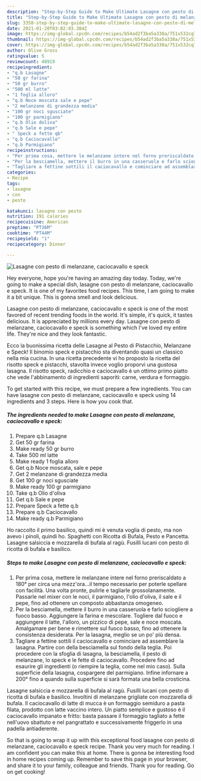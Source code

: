 ```yaml
---
description: "Step-by-Step Guide to Make Ultimate Lasagne con pesto di melanzane, caciocavallo e speck"
title: "Step-by-Step Guide to Make Ultimate Lasagne con pesto di melanzane, caciocavallo e speck"
slug: 3358-step-by-step-guide-to-make-ultimate-lasagne-con-pesto-di-melanzane-caciocavallo-e-speck
date: 2021-01-20T03:02:03.384Z
image: https://img-global.cpcdn.com/recipes/b54ad2f3ba5a338a/751x532cq70/lasagne-con-pesto-di-melanzane-caciocavallo-e-speck-recipe-main-photo.jpg
thumbnail: https://img-global.cpcdn.com/recipes/b54ad2f3ba5a338a/751x532cq70/lasagne-con-pesto-di-melanzane-caciocavallo-e-speck-recipe-main-photo.jpg
cover: https://img-global.cpcdn.com/recipes/b54ad2f3ba5a338a/751x532cq70/lasagne-con-pesto-di-melanzane-caciocavallo-e-speck-recipe-main-photo.jpg
author: Olive Gross
ratingvalue: 5
reviewcount: 48919
recipeingredient:
- "q.b Lasagne"
- "50 gr farina"
- "50 gr burro"
- "500 ml latte"
- "1 foglia alloro"
- "q.b Noce moscata sale e pepe"
- "2 melanzane di grandezza media"
- "100 gr noci sgusciate"
- "100 gr parmigiano"
- "q.b Olio doliva"
- "q.b Sale e pepe"
- " Speck a fette qb"
- "q.b Caciocavallo"
- "q.b Parmigiano"
recipeinstructions:
- "Per prima cosa, mettere le melanzane intere nel forno preriscaldato a 180° per circa una mezz&#39;ora...il tempo necessario per poterle spellare con facilità. Una volta pronte, pulirle e tagliarle grossolanamente. Passarle nel mixer con le noci, il parmigiano, l&#39;olio d&#39;oliva, il sale e il pepe, fino ad ottenere un composto abbastanza omogeneo."
- "Per la besciamella, mettere il burro in una casseruola e farlo sciogliere a fuoco basso. Aggiungere la farina e mescolare. Togliere dal fuoco e aggiungere il latte, l&#39;alloro, un pizzico di pepe, sale e noce moscata. Amalgamare per bene e rimettere sul fuoco basso, fino ad ottenere la consistenza desiderata. Per la lasagna, meglio se un po&#39; più densa."
- "Tagliare a fettine sottili il caciocavallo e cominciare ad assemblare la lasagna. Partire con della besciamella sul fondo della teglia. Poi procedere con la sfoglia di lasagna, la besciamella, il pesto di melanzane, lo speck e le fette di caciocavallo. Procedere fino ad esaurire gli ingredienti (o riempire la teglia, come nel mio caso). Sulla superficie della lasagna, cospargere del parmigiano. Infine infornare a 200° fino a quando sulla superficie si sarà formata una bella crosticina."
categories:
- Recipe
tags:
- lasagne
- con
- pesto

katakunci: lasagne con pesto 
nutrition: 191 calories
recipecuisine: American
preptime: "PT36M"
cooktime: "PT44M"
recipeyield: "1"
recipecategory: Dinner

---
```



![Lasagne con pesto di melanzane, caciocavallo e speck](https://img-global.cpcdn.com/recipes/b54ad2f3ba5a338a/751x532cq70/lasagne-con-pesto-di-melanzane-caciocavallo-e-speck-recipe-main-photo.jpg)

Hey everyone, hope you're having an amazing day today. Today, we're going to make a special dish, lasagne con pesto di melanzane, caciocavallo e speck. It is one of my favorites food recipes. This time, I am going to make it a bit unique. This is gonna smell and look delicious.

Lasagne con pesto di melanzane, caciocavallo e speck is one of the most favored of recent trending foods in the world. It's simple, it's quick, it tastes delicious. It is appreciated by millions every day. Lasagne con pesto di melanzane, caciocavallo e speck is something which I've loved my entire life. They're nice and they look fantastic.

Ecco la buonissima ricetta delle Lasagne al Pesto di Pistacchio, Melanzane e Speck! Il binomio speck e pistacchio sta diventando quasi un classico nella mia cucina. In una ricetta precedente vi ho proposto la ricetta del risotto speck e pistacchi, stavolta invece voglio proporvi una gustosa lasagna. Il risotto speck, radicchio e caciocavallo è un ottimo primo piatto che vede l&#39;abbinamento di ingredienti saporiti: carne, verdura e formaggio.


To get started with this recipe, we must prepare a few ingredients. You can have lasagne con pesto di melanzane, caciocavallo e speck using 14 ingredients and 3 steps. Here is how you cook that.

<!--inarticleads1-->

##### The ingredients needed to make Lasagne con pesto di melanzane, caciocavallo e speck:

1. Prepare q.b Lasagne
1. Get 50 gr farina
1. Make ready 50 gr burro
1. Take 500 ml latte
1. Make ready 1 foglia alloro
1. Get q.b Noce moscata, sale e pepe
1. Get 2 melanzane di grandezza media
1. Get 100 gr noci sgusciate
1. Make ready 100 gr parmigiano
1. Take q.b Olio d&#39;oliva
1. Get q.b Sale e pepe
1. Prepare  Speck a fette q.b
1. Prepare q.b Caciocavallo
1. Make ready q.b Parmigiano


Ho raccolto il primo basilico, quindi mi è venuta voglia di pesto, ma non avevo i pinoli, quindi ho. Spaghetti con Ricotta di Bufala, Pesto e Pancetta. Lasagne salsiccia e mozzarella di bufala al ragù. Fusilli lucani con pesto di ricotta di bufala e basilico. 

<!--inarticleads2-->

##### Steps to make Lasagne con pesto di melanzane, caciocavallo e speck:

1. Per prima cosa, mettere le melanzane intere nel forno preriscaldato a 180° per circa una mezz&#39;ora...il tempo necessario per poterle spellare con facilità. Una volta pronte, pulirle e tagliarle grossolanamente. Passarle nel mixer con le noci, il parmigiano, l&#39;olio d&#39;oliva, il sale e il pepe, fino ad ottenere un composto abbastanza omogeneo.
1. Per la besciamella, mettere il burro in una casseruola e farlo sciogliere a fuoco basso. Aggiungere la farina e mescolare. Togliere dal fuoco e aggiungere il latte, l&#39;alloro, un pizzico di pepe, sale e noce moscata. Amalgamare per bene e rimettere sul fuoco basso, fino ad ottenere la consistenza desiderata. Per la lasagna, meglio se un po&#39; più densa.
1. Tagliare a fettine sottili il caciocavallo e cominciare ad assemblare la lasagna. Partire con della besciamella sul fondo della teglia. Poi procedere con la sfoglia di lasagna, la besciamella, il pesto di melanzane, lo speck e le fette di caciocavallo. Procedere fino ad esaurire gli ingredienti (o riempire la teglia, come nel mio caso). Sulla superficie della lasagna, cospargere del parmigiano. Infine infornare a 200° fino a quando sulla superficie si sarà formata una bella crosticina.


Lasagne salsiccia e mozzarella di bufala al ragù. Fusilli lucani con pesto di ricotta di bufala e basilico. Involtini di melanzane grigliate con mozzarella di bufala. Il caciocavallo di latte di mucca è un formaggio semiduro a pasta filata, prodotto con latte vaccino intero. Un piatto semplice e gustoso è il caciocavallo impanato e fritto: basta passare il formaggio tagliato a fette nell&#39;uovo sbattuto e nel pangrattato e successivamente friggerlo in una padella antiaderente. 

So that is going to wrap it up with this exceptional food lasagne con pesto di melanzane, caciocavallo e speck recipe. Thank you very much for reading. I am confident you can make this at home. There is gonna be interesting food in home recipes coming up. Remember to save this page in your browser, and share it to your family, colleague and friends. Thank you for reading. Go on get cooking!
